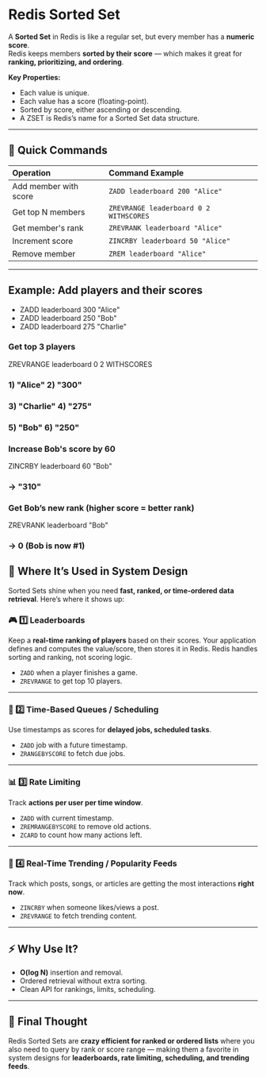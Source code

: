 
# Redis Sorted Set

A **Sorted Set** in Redis is like a regular set, but every member has a **numeric score**.  
Redis keeps members **sorted by their score** — which makes it great for **ranking, prioritizing, and ordering**.

**Key Properties:**
- Each value is unique.
- Each value has a score (floating-point).
- Sorted by score, either ascending or descending.
- A ZSET is Redis’s name for a Sorted Set data structure.

---

## 🔧 Quick Commands

| Operation             | Command Example                                      |
|:---------------------|:-----------------------------------------------------|
| Add member with score | `ZADD leaderboard 200 "Alice"`                       |
| Get top N members     | `ZREVRANGE leaderboard 0 2 WITHSCORES`               |
| Get member's rank     | `ZREVRANK leaderboard "Alice"`                       |
| Increment score       | `ZINCRBY leaderboard 50 "Alice"`                     |
| Remove member         | `ZREM leaderboard "Alice"`                           |

---

## Example: Add players and their scores
- ZADD leaderboard 300 "Alice"
- ZADD leaderboard 250 "Bob"
- ZADD leaderboard 275 "Charlie"

### Get top 3 players
ZREVRANGE leaderboard 0 2 WITHSCORES
###   1) "Alice"   2) "300"
###   3) "Charlie" 4) "275"
###   5) "Bob"     6) "250"

### Increase Bob's score by 60
ZINCRBY leaderboard 60 "Bob"
### → "310"

### Get Bob’s new rank (higher score = better rank)
ZREVRANK leaderboard "Bob"
### → 0  (Bob is now #1)


## 📌 Where It’s Used in System Design

Sorted Sets shine when you need **fast, ranked, or time-ordered data retrieval**. Here’s where it shows up:

### 🎮 1️⃣ Leaderboards
Keep a **real-time ranking of players** based on their scores. Your application defines and computes the value/score, then stores it in Redis. Redis handles sorting and ranking, not scoring logic.
- `ZADD` when a player finishes a game.
- `ZREVRANGE` to get top 10 players.

---

### 📅 2️⃣ Time-Based Queues / Scheduling
Use timestamps as scores for **delayed jobs, scheduled tasks**.
- `ZADD` job with a future timestamp.
- `ZRANGEBYSCORE` to fetch due jobs.

---

### 📊 3️⃣ Rate Limiting
Track **actions per user per time window**.
- `ZADD` with current timestamp.
- `ZREMRANGEBYSCORE` to remove old actions.
- `ZCARD` to count how many actions left.

---

### 🎵 4️⃣ Real-Time Trending / Popularity Feeds  
Track which posts, songs, or articles are getting the most interactions **right now**.
- `ZINCRBY` when someone likes/views a post.
- `ZREVRANGE` to fetch trending content.

---

## ⚡ Why Use It?
- **O(log N)** insertion and removal.
- Ordered retrieval without extra sorting.
- Clean API for rankings, limits, scheduling.

---

## 📌 Final Thought
Redis Sorted Sets are **crazy efficient for ranked or ordered lists** where you also need to query by rank or score range — making them a favorite in system designs for **leaderboards, rate limiting, scheduling, and trending feeds**.
